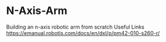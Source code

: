 # N-Axis-Arm
Building an n-axis robotic arm from scratch
Useful Links
https://emanual.robotis.com/docs/en/dxl/p/pm42-010-s260-r/
